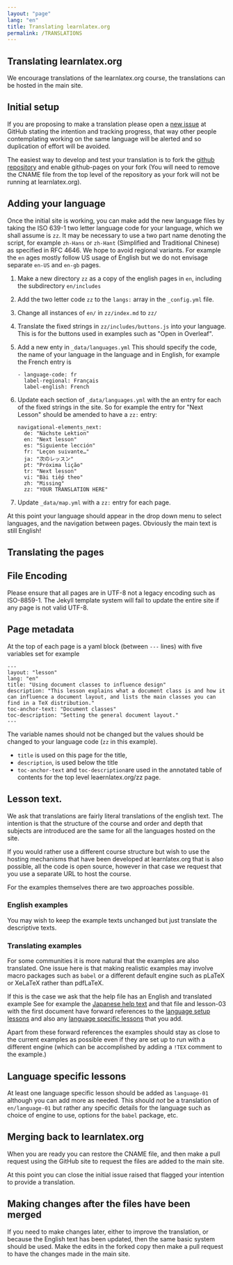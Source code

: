 ```yaml
---
layout: "page"
lang: "en"
title: Translating learnlatex.org
permalink: /TRANSLATIONS
---
```


## Translating learnlatex.org

We encourage translations of the learnlatex.org course, the
translations can be hosted in the main site.

## Initial setup

If you are proposing to make a translation please open a
[new issue](https://github.com/learnlatex/learnlatex.github.io/issues) at
GitHub stating the intention and tracking progress, that way other people
contemplating working on the same language will be alerted and so duplication of effort
will be avoided.

The easiest way to develop and test your translation is to fork the
[github repository](https://github.com/learnlatex/learnlatex.github.io/)
and enable github-pages on your fork (You will need to remove the CNAME file from
the top level of the repository as your fork will not be running at learnlatex.org).


## Adding your language

Once the initial site is working, you can make add the new language
files by taking the ISO 639-1 two letter language code for your
language, which we shall assume is `zz`.  It may be necessary to use a
two part name denoting the script, for example `zh-Hans` or `zh-Hant`
(Simplified and Traditional Chinese) as specified in RFC 4646. We hope
to avoid regional variants. For example the `en` ages mostly follow US
usage of English but we do not envisage separate `en-US` and `en-gb`
pages.


1. Make a new directory `zz` as a copy of the english pages in `en`, including the subdirectory `en/includes`
2. Add the two letter code `zz` to the `langs:` array in the `_config.yml` file.
3. Change all instances of `en/` in `zz/index.md` to `zz/`
4. Translate the fixed strings in `zz/includes/buttons.js` into your language.
   This is for the buttons used in examples such as "Open in Overleaf".
5. Add a new enty in `_data/languages.yml` This should specify the
   code, the name of your language in the language and in English, for example
   the French entry is

   ```
   - language-code: fr
     label-regional: Français
     label-english: French
   ```
6. Update each section of `_data/languages.yml` with the an entry for
   each of the fixed strings in the site. So for example the entry for "Next Lesson"
   should be amended to have a `zz:` entry:

   ```
   navigational-elements_next:
     de: "Nächste Lektion"
     en: "Next lesson"
     es: "Siguiente lección"
     fr: "Leçon suivante…"
     ja: "次のレッスン"
     pt: "Próxima lição"
     tr: "Next lesson"
     vi: "Bài tiếp theo"
     zh: "Missing"
     zz: "YOUR TRANSLATION HERE"
   ```
   
7. Update  `_data/map.yml` with a `zz:` entry for each page.

At this point your language should appear in the drop down menu to
select languages, and the navigation between pages. Obviously the main
text is still English!


## Translating the pages

## File Encoding
Please ensure that all pages are in UTF-8 not a legacy encoding such
as ISO-8859-1. The Jekyll template system will fail to update the
entire site if any page is not valid UTF-8.

## Page metadata
At the top of each page is a yaml block (between `---` lines) with five variables set for example
```
---
layout: "lesson"
lang: "en"
title: "Using document classes to influence design"
description: "This lesson explains what a document class is and how it can influence a document layout, and lists the main classes you can find in a TeX distribution."
toc-anchor-text: "Document classes"
toc-description: "Setting the general document layout."
---
```

The variable names should not be changed but the values should be changed to your language code (`zz` in this example). 

 * `title` is used on this page for the title,
 * `description`, is used below the title
 * `toc-anchor-text` and `toc-description`are used in the annotated
   table of contents for the top level leaernlatex.org/zz page.

## Lesson text.

We ask that translations are fairly literal translations of the
english text.  The intention is that the structure of the course and
order and depth that subjects are introduced are the same for all the
languages hosted on the site.

If you would rather use a different course structure but wish to use the
hosting mechanisms that have been developed at learnlatex.org that is also
possible, all the code is open source, however in that case we request that you
use a separate URL to host the course.

For the examples themselves there are two approaches possible.

### English examples

You may wish to keep the example texts unchanged but just translate
the descriptive texts.

### Translating examples

For some communities it is more natural
that the examples are also translated. One issue here is that making
realistic examples may involve macro packages such as `babel` or a
different default engine such as pLaTeX or XeLaTeX rather than
pdfLaTeX.

If this is the case we ask that the help file has an English and translated example
See for example the [Japanese help text](https://www.learnlatex.org/ja/help) and that file
and lesson-03 with the first document have forward references to the
[language setup lessons](https://www.learnlatex.org/en/more-06) and also any
[language specific lessons](https://www.learnlatex.org/en/language-01) that you add.

Apart from these forward references the examples should stay as close
to the current examples as possible even if they are set up to run
with a different engine (which can be accomplished by adding a `!TEX`
comment to the example.)

## Language specific lessons

At least one language specific lesson should be added as `language-01` although you can add more as needed.
This should _not_ be a translation of `en/language-01` but rather any specific details for the language
such as choice of engine to use, options for the `babel` package, etc.



## Merging back to learnlatex.org

When you are ready you can restore the CNAME file, and then make a
pull request using the GitHub site to request the files are added to
the main site.

At this point you can close the initial issue raised that flagged your
intention to provide a translation.

## Making changes after the files have been merged

If you need to make changes later, either to improve the translation,
or because the English text has been updated, then the same basic system
should be used. Make the edits in the forked copy then make a pull request to
have the changes made in the main site.

